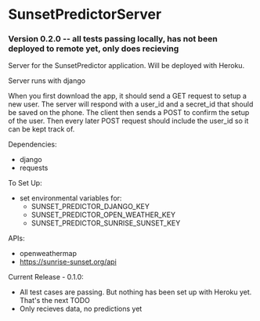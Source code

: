 # SunsetPredictorServer
### Version 0.2.0 -- all tests passing locally, has not been deployed to remote yet, only does recieving

Server for the SunsetPredictor application. Will be deployed with Heroku.

Server runs with django

When you first download the app, it should send a GET request to setup a new user. The server will respond with a user_id and a secret_id that should be saved on the phone.
The client then sends a POST to confirm the setup of the user.
Then every later POST request should include the user_id so it can be kept track of.

Dependencies:
 - django
 - requests

To Set Up:
 - set environmental variables for:
   - SUNSET_PREDICTOR_DJANGO_KEY
   - SUNSET_PREDICTOR_OPEN_WEATHER_KEY
   - SUNSET_PREDICTOR_SUNRISE_SUNSET_KEY

APIs:
 - openweathermap
 - https://sunrise-sunset.org/api

Current Release - 0.1.0:
 - All test cases are passing. But nothing has been set up with Heroku yet. That's the next TODO
 - Only recieves data, no predictions yet